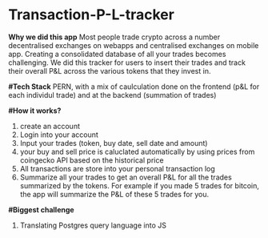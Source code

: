 # Transaction-P-L-tracker

**Why we did this app**
Most people trade crypto across a number decentralised exchanges on webapps and centralised exchanges on mobile app. 
Creating a consolidated database of all your trades becomes challenging. 
We did this tracker for users to insert their trades and track their overall P&L across the various tokens that they invest in.

**#Tech Stack**
PERN, with a mix of caulculation done on the frontend (p&L for each individul trade) and at the backend (summation of trades)

**#How it works?**
1) create an account
2) Login into your account
3) Input your trades (token, buy date, sell date and amount)
4) your buy and sell price is caluclated automatically by using prices from coingecko API based on the historical price
5) All transactions are store into your personal transaction log
6) Summarize all your trades to get an overall P&L for all the trades summarized by the tokens. For example if you made 5 trades for bitcoin, the app will summarize the P&L of these 5 trades for you.

**#Biggest challenge**
1) Translating Postgres query language into JS


